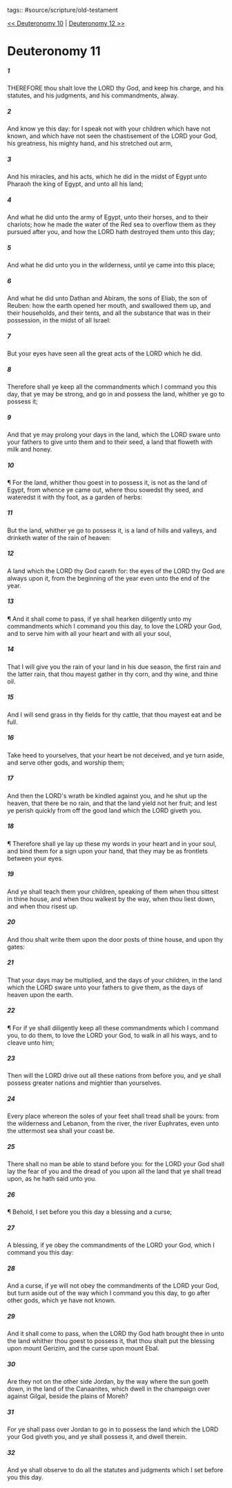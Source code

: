 tags:: #source/scripture/old-testament

[<< Deuteronomy 10](source/scripture/old-testament/05_Deuteronomy/Deuteronomy_10.md) | [Deuteronomy 12 >>](source/scripture/old-testament/05_Deuteronomy/Deuteronomy_12.md)

# Deuteronomy 11

##### 1

THEREFORE thou shalt love the LORD thy God, and keep his charge, and his statutes, and his judgments, and his commandments, alway.

##### 2

And know ye this day: for I speak not with your children which have not known, and which have not seen the chastisement of the LORD your God, his greatness, his mighty hand, and his stretched out arm,

##### 3

And his miracles, and his acts, which he did in the midst of Egypt unto Pharaoh the king of Egypt, and unto all his land;

##### 4

And what he did unto the army of Egypt, unto their horses, and to their chariots; how he made the water of the Red sea to overflow them as they pursued after you, and how the LORD hath destroyed them unto this day;

##### 5

And what he did unto you in the wilderness, until ye came into this place;

##### 6

And what he did unto Dathan and Abiram, the sons of Eliab, the son of Reuben: how the earth opened her mouth, and swallowed them up, and their households, and their tents, and all the substance that was in their possession, in the midst of all Israel:

##### 7

But your eyes have seen all the great acts of the LORD which he did.

##### 8

Therefore shall ye keep all the commandments which I command you this day, that ye may be strong, and go in and possess the land, whither ye go to possess it;

##### 9

And that ye may prolong your days in the land, which the LORD sware unto your fathers to give unto them and to their seed, a land that floweth with milk and honey.

##### 10

¶ For the land, whither thou goest in to possess it, is not as the land of Egypt, from whence ye came out, where thou sowedst thy seed, and wateredst it with thy foot, as a garden of herbs:

##### 11

But the land, whither ye go to possess it, is a land of hills and valleys, and drinketh water of the rain of heaven:

##### 12

A land which the LORD thy God careth for: the eyes of the LORD thy God are always upon it, from the beginning of the year even unto the end of the year.

##### 13

¶ And it shall come to pass, if ye shall hearken diligently unto my commandments which I command you this day, to love the LORD your God, and to serve him with all your heart and with all your soul,

##### 14

That I will give you the rain of your land in his due season, the first rain and the latter rain, that thou mayest gather in thy corn, and thy wine, and thine oil.

##### 15

And I will send grass in thy fields for thy cattle, that thou mayest eat and be full.

##### 16

Take heed to yourselves, that your heart be not deceived, and ye turn aside, and serve other gods, and worship them;

##### 17

And then the LORD's wrath be kindled against you, and he shut up the heaven, that there be no rain, and that the land yield not her fruit; and lest ye perish quickly from off the good land which the LORD giveth you.

##### 18

¶ Therefore shall ye lay up these my words in your heart and in your soul, and bind them for a sign upon your hand, that they may be as frontlets between your eyes.

##### 19

And ye shall teach them your children, speaking of them when thou sittest in thine house, and when thou walkest by the way, when thou liest down, and when thou risest up.

##### 20

And thou shalt write them upon the door posts of thine house, and upon thy gates:

##### 21

That your days may be multiplied, and the days of your children, in the land which the LORD sware unto your fathers to give them, as the days of heaven upon the earth.

##### 22

¶ For if ye shall diligently keep all these commandments which I command you, to do them, to love the LORD your God, to walk in all his ways, and to cleave unto him;

##### 23

Then will the LORD drive out all these nations from before you, and ye shall possess greater nations and mightier than yourselves.

##### 24

Every place whereon the soles of your feet shall tread shall be yours: from the wilderness and Lebanon, from the river, the river Euphrates, even unto the uttermost sea shall your coast be.

##### 25

There shall no man be able to stand before you: for the LORD your God shall lay the fear of you and the dread of you upon all the land that ye shall tread upon, as he hath said unto you.

##### 26

¶ Behold, I set before you this day a blessing and a curse;

##### 27

A blessing, if ye obey the commandments of the LORD your God, which I command you this day:

##### 28

And a curse, if ye will not obey the commandments of the LORD your God, but turn aside out of the way which I command you this day, to go after other gods, which ye have not known.

##### 29

And it shall come to pass, when the LORD thy God hath brought thee in unto the land whither thou goest to possess it, that thou shalt put the blessing upon mount Gerizim, and the curse upon mount Ebal.

##### 30

Are they not on the other side Jordan, by the way where the sun goeth down, in the land of the Canaanites, which dwell in the champaign over against Gilgal, beside the plains of Moreh?

##### 31

For ye shall pass over Jordan to go in to possess the land which the LORD your God giveth you, and ye shall possess it, and dwell therein.

##### 32

And ye shall observe to do all the statutes and judgments which I set before you this day.
